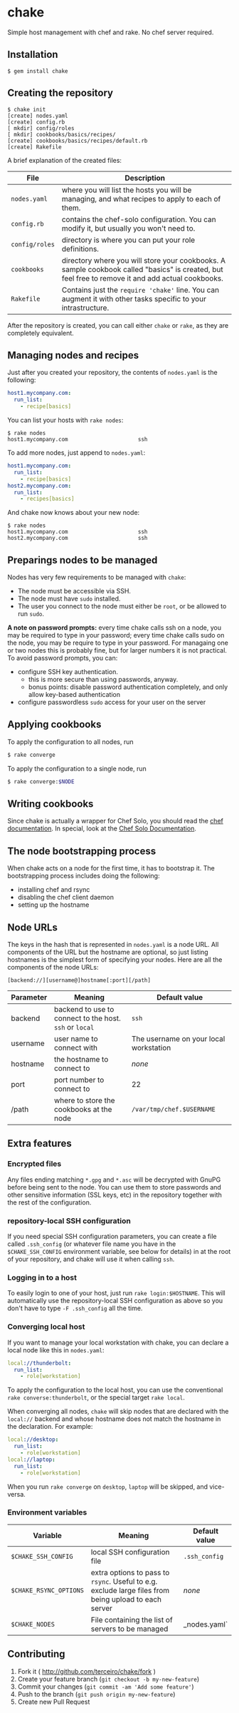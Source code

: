# chake

Simple host management with chef and rake. No chef server required.

## Installation

    $ gem install chake

## Creating the repository

```
$ chake init
[create] nodes.yaml
[create] config.rb
[ mkdir] config/roles
[ mkdir] cookbooks/basics/recipes/
[create] cookbooks/basics/recipes/default.rb
[create] Rakefile
```

A brief explanation of the created files:

|File|Description|
|----|-----------|
| `nodes.yaml`  | where you will list the hosts you will be managing, and what recipes to apply to each of them. |
| `config.rb` | contains the chef-solo configuration. You can modify it, but usually you won't need to. |
| `config/roles` | directory is where you can put your role definitions. |
| `cookbooks` | directory where you will store your cookbooks. A sample cookbook called "basics" is created, but feel free to remove it and add actual cookbooks. |
| `Rakefile` | Contains just the `require 'chake'` line. You can augment it with other tasks specific to your intrastructure. |

After the repository is created, you can call either `chake` or `rake`, as they
are completely equivalent.

## Managing nodes and recipes

Just after you created your repository, the contents of `nodes.yaml` is the
following:

```yaml
host1.mycompany.com:
  run_list:
    - recipe[basics]
```

You can list your hosts with `rake nodes`:

```
$ rake nodes
host1.mycompany.com                      ssh
```

To add more nodes, just append to `nodes.yaml`:

```yaml
host1.mycompany.com:
  run_list:
    - recipe[basics]
host2.mycompany.com:
  run_list:
    - recipes[basics]
```

And chake now knows about your new node:

```
$ rake nodes
host1.mycompany.com                      ssh
host2.mycompany.com                      ssh
```

## Preparings nodes to be managed

Nodes has very few requirements to be managed with `chake`:

- The node must be accessible via SSH.
- The node must have `sudo` installed.
- The user you connect to the node must either be `root`, or be allowed to run
  `sudo`.

**A note on password prompts:** every time chake calls ssh on a node, you may
be required to type in your password; every time chake calls sudo on the node,
you may be require to type in your password. For managaing one or two nodes
this is probably fine, but for larger numbers it is not practical. To avoid
password prompts, you can:

- configure SSH key authentication.
    - this is more secure than using passwords, anyway.
    - bonus points: disable password authentication completely, and only allow
      key-based authentication
- configure passwordless `sudo` access for your user on the server

## Applying cookbooks

To apply the configuration to all nodes, run

```bash
$ rake converge
```

To apply the configuration to a single node, run

```bash
$ rake converge:$NODE
```

## Writing cookbooks

Since chake is actually a wrapper for Chef Solo, you should read the [chef
documentation](https://docs.chef.io/). In special, look at the [Chef Solo
Documentation](https://docs.chef.io/chef_solo.html).

## The node bootstrapping process

When chake acts on a node for the first time, it has to bootstrap it. The
bootstrapping process includes doing the following:

- installing chef and rsync
- disabling the chef client daemon
- setting up the hostname

## Node URLs

The keys in the hash that is represented in `nodes.yaml` is a node URL. All
components of the URL but the hostname are optional, so just listing hostnames
is the simplest form of specifying your nodes. Here are all the components of
the node URLs:

```
[backend://][username@]hostname[:port][/path]
```

|Parameter|Meaning|Default value|
|---------|-------|-------------|
| backend | backend to use to connect to the host. `ssh` or `local` | `ssh` |
| username | user name to connect with | The username on your local workstation |
| hostname | the hostname to connect to | _none_ |
| port | port number to connect to | 22 |
| /path | where to store the cookbooks at the node | `/var/tmp/chef.$USERNAME` |


## Extra features

### Encrypted files

Any files ending matching `*.gpg` and `*.asc` will be decrypted with GnuPG
before being sent to the node. You can use them to store passwords and other
sensitive information (SSL keys, etc) in the repository together with the rest
of the configuration.

### repository-local SSH configuration

If you need special SSH configuration parameters, you can create a file called
`.ssh_config` (or whatever file name you have in the `$CHAKE_SSH_CONFIG`
environment variable, see below for details) in at the root of your repository,
and chake will use it when calling `ssh`.

### Logging in to a host

To easily login to one of your host, just run `rake login:$HOSTNAME`. This will
automatically use the repository-local SSH configuration as above so you don't
have to type `-F .ssh_config` all the time.

### Converging local host

If you want to manage your local workstation with chake, you can declare a local node like this in `nodes.yaml`:

```yaml
local://thunderbolt:
  run_list:
    - role[workstation]
```

To apply the configuration to the local host, you can use the conventional
`rake converse:thunderbolt`, or the special target `rake local`.

When converging all nodes, `chake` will skip nodes that are declared with the
`local://` backend and whose hostname does not match the hostname  in the
declaration. For example:

```yaml
local://desktop:
  run_list:
    - role[workstation]
local://laptop:
  run_list:
    - role[workstation]
```

When you run `rake converge` on `desktop`, `laptop` will be skipped, and
vice-versa.

### Environment variables

|Variable|Meaning|Default value|
|--------|-------|-------------|
| `$CHAKE_SSH_CONFIG` | local SSH configuration file | `.ssh_config` |
| `$CHAKE_RSYNC_OPTIONS` | extra options to pass to `rsync`. Useful to e.g. exclude large files from being upload to each server | _none_ |
| `$CHAKE_NODES` | File containing the list of servers to be managed | _nodes.yaml` |

## Contributing

1. Fork it ( http://github.com/terceiro/chake/fork )
2. Create your feature branch (`git checkout -b my-new-feature`)
3. Commit your changes (`git commit -am 'Add some feature'`)
4. Push to the branch (`git push origin my-new-feature`)
5. Create new Pull Request
